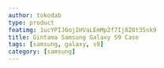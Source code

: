 ```yaml
---
author: tokodab
type: product
featimg: 1ucYPIJ6ojIHVaLEmMp2f7Ij8Z0t35sk9
title: Gintama Samsung Galaxy S9 Case
tags: [samsung, galaxy, s9]
category: [samsung]
---
```

